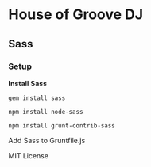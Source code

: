 # House of Groove DJ

## Sass

### Setup

<b>Install Sass</b>

```gem install sass```

```npm install node-sass```

```npm install grunt-contrib-sass```

Add Sass to Gruntfile.js

MIT License
